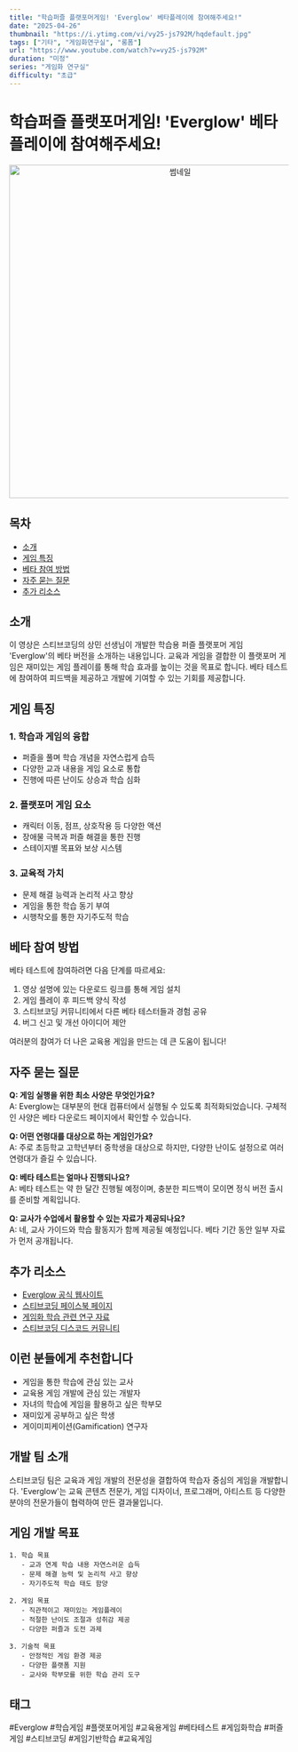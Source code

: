 ```yaml
---
title: "학습퍼즐 플랫포머게임! 'Everglow' 베타플레이에 참여해주세요!"
date: "2025-04-26"
thumbnail: "https://i.ytimg.com/vi/vy25-js792M/hqdefault.jpg"
tags: ["기타", "게임화연구실", "롱폼"]
url: "https://www.youtube.com/watch?v=vy25-js792M"
duration: "미정"
series: "게임화 연구실"
difficulty: "초급"
---
```


# 학습퍼즐 플랫포머게임! 'Everglow' 베타플레이에 참여해주세요!

<div align="center">
<img src="https://i.ytimg.com/vi/vy25-js792M/hqdefault.jpg" alt="썸네일" width="600"/>
</div>

## 목차
- [소개](#소개)
- [게임 특징](#게임-특징)
- [베타 참여 방법](#베타-참여-방법)
- [자주 묻는 질문](#자주-묻는-질문)
- [추가 리소스](#추가-리소스)

## 소개
이 영상은 스티브코딩의 상민 선생님이 개발한 학습용 퍼즐 플랫포머 게임 'Everglow'의 베타 버전을 소개하는 내용입니다. 교육과 게임을 결합한 이 플랫포머 게임은 재미있는 게임 플레이를 통해 학습 효과를 높이는 것을 목표로 합니다. 베타 테스트에 참여하여 피드백을 제공하고 개발에 기여할 수 있는 기회를 제공합니다.

## 게임 특징

### 1. 학습과 게임의 융합
- 퍼즐을 풀며 학습 개념을 자연스럽게 습득
- 다양한 교과 내용을 게임 요소로 통합
- 진행에 따른 난이도 상승과 학습 심화

### 2. 플랫포머 게임 요소
- 캐릭터 이동, 점프, 상호작용 등 다양한 액션
- 장애물 극복과 퍼즐 해결을 통한 진행
- 스테이지별 목표와 보상 시스템

### 3. 교육적 가치
- 문제 해결 능력과 논리적 사고 향상
- 게임을 통한 학습 동기 부여
- 시행착오를 통한 자기주도적 학습

## 베타 참여 방법

베타 테스트에 참여하려면 다음 단계를 따르세요:

1. 영상 설명에 있는 다운로드 링크를 통해 게임 설치
2. 게임 플레이 후 피드백 양식 작성
3. 스티브코딩 커뮤니티에서 다른 베타 테스터들과 경험 공유
4. 버그 신고 및 개선 아이디어 제안

여러분의 참여가 더 나은 교육용 게임을 만드는 데 큰 도움이 됩니다!

## 자주 묻는 질문

**Q: 게임 실행을 위한 최소 사양은 무엇인가요?**  
A: Everglow는 대부분의 현대 컴퓨터에서 실행될 수 있도록 최적화되었습니다. 구체적인 사양은 베타 다운로드 페이지에서 확인할 수 있습니다.

**Q: 어떤 연령대를 대상으로 하는 게임인가요?**  
A: 주로 초등학교 고학년부터 중학생을 대상으로 하지만, 다양한 난이도 설정으로 여러 연령대가 즐길 수 있습니다.

**Q: 베타 테스트는 얼마나 진행되나요?**  
A: 베타 테스트는 약 한 달간 진행될 예정이며, 충분한 피드백이 모이면 정식 버전 출시를 준비할 계획입니다.

**Q: 교사가 수업에서 활용할 수 있는 자료가 제공되나요?**  
A: 네, 교사 가이드와 학습 활동지가 함께 제공될 예정입니다. 베타 기간 동안 일부 자료가 먼저 공개됩니다.

## 추가 리소스

- [Everglow 공식 웹사이트](https://everglow-game.com)
- [스티브코딩 페이스북 페이지](https://www.facebook.com/stvcoding/)
- [게임화 학습 관련 연구 자료](https://gamification-education.resources)
- [스티브코딩 디스코드 커뮤니티](https://discord.gg/stevecoding)

## 이런 분들에게 추천합니다

- 게임을 통한 학습에 관심 있는 교사
- 교육용 게임 개발에 관심 있는 개발자
- 자녀의 학습에 게임을 활용하고 싶은 학부모
- 재미있게 공부하고 싶은 학생
- 게이미피케이션(Gamification) 연구자

## 개발 팀 소개

스티브코딩 팀은 교육과 게임 개발의 전문성을 결합하여 학습자 중심의 게임을 개발합니다. 'Everglow'는 교육 콘텐츠 전문가, 게임 디자이너, 프로그래머, 아티스트 등 다양한 분야의 전문가들이 협력하여 만든 결과물입니다.

## 게임 개발 목표

```
1. 학습 목표
   - 교과 연계 학습 내용 자연스러운 습득
   - 문제 해결 능력 및 논리적 사고 향상
   - 자기주도적 학습 태도 함양

2. 게임 목표
   - 직관적이고 재미있는 게임플레이
   - 적절한 난이도 조절과 성취감 제공
   - 다양한 퍼즐과 도전 과제

3. 기술적 목표
   - 안정적인 게임 환경 제공
   - 다양한 플랫폼 지원
   - 교사와 학부모를 위한 학습 관리 도구
```

## 태그
#Everglow #학습게임 #플랫포머게임 #교육용게임 #베타테스트 #게임화학습 #퍼즐게임 #스티브코딩 #게임기반학습 #교육게임
